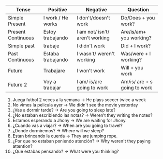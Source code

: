 | Tense               | Positive                       | Negative                      | Question                     |
|---------------------|--------------------------------|-------------------------------|------------------------------|
| Simple Present      | I work / He works              | I don't/doesn't work          | Do/Does + you work?          |
| Present Continuous  | Estoy trabajando               | I am not/ isn't/ aren't working| Are/is/am+ you working?      |
| Simple past         | trabaje                        | I didn't work                 | Did + I work?                |
| Past Continuous     | Estaba trabajando              | I wasn't/ weren't working     | Was/were + I working?        |
| Future              | Trabajare                      | I won't work                  | Will + you work              |
| Future 2            | Voy a trabajar                 | I am/ is/are going to work    | Am/is/ are + s going to work |


1. Juega futbol 2 veces a la semana -> He plays soccer twice a week
2. No vimos la pelicula ayer -> We didn't see the movie yesterday
3. ¿Vas a dormir tarde? -> Are you going to sleep late?
4. ¿No estaban escribiendo las notas? -> Weren't they writing the notes?
5. Estamos esperando a Jhony -> We are waiting for Jhony.
6. ¿Cuando vas a viajar? -> When are you going to travel?
7. ¿Donde dormiremos? -> Where will we sleep?
8. Estan brincando la cuerda -> They are jumping rope.
9. ¿Por que no estaban poniendo atención? -> Why weren't they paying attention?
10. ¿Que estabas pensando? -> What were you thinking?
